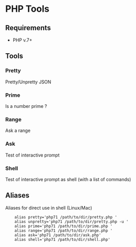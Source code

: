 # PHP Tools

## Requirements

- PHP v.7+

## Tools

### Pretty

 Pretty/Unpretty JSON

### Prime

 Is a number prime ?

### Range

 Ask a range

### Ask

 Test of interactive prompt

### Shell

  Test of interactive prompt as shell (with a list of commands)
  
  
## Aliases

Aliases for direct use in shell (Linux/Mac)

```
	alias pretty='php71 /path/to/dir/pretty.php '
	alias unpretty='php71 /path/to/dir/pretty.php -u '
	alias prime='php71 /path/to/dir/prime.php '
	alias range='php71 /path/to/dir/range.php '
	alias ask='php71 /path/to/dir/ask.php'
	alias shell='php71 /path/to/dir/shell.php'
```